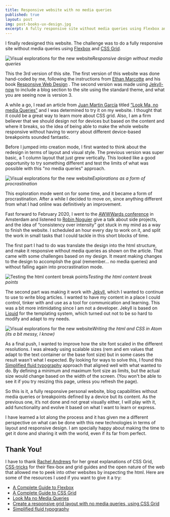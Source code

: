 ```yaml
---
title: Responsive website with no media queries
published: true
layout: post
img: post-books-ux-design.jpg
excerpt: A fully responsive site without media queries using Flexbox and CSS Grid.
---
```

I finally redesigned this website. The challenge was to do a fully responsive site without media queries using [Flexbox]("https://css-tricks.com/snippets/css/a-guide-to-flexbox/") and [CSS Grid]("https://css-tricks.com/snippets/css/complete-guide-grid/").

![Visual explorations for the new  website]({{site.baseurl}}/images/responsive-no-media.gif)*Responsive design without media queries*

This the 3rd version of this site. The first version of this website was done hand-coded by me, following the instructions from [Ethan Marcotte]("https://ethanmarcotte.com") and his book [Responsive Web Design]("https://abookapart.com/products/responsive-web-design") . The second version was made using [ Jekyll-now]("https://www.jekyllnow.com") to include a blog section to the site using the standard theme, and what you are seeing now is version 3.

A while a go, I read an article from [Juan Martin García]("https://www.juangarcia.design") titled  [“Look Ma, no media Queries”]("https://css-tricks.com/look-ma-no-media-queries-responsive-layouts-using-css-grid/") and I was determined to try it on my website. I thought that it could be a great way to learn more about CSS grid. Also, I am a firm believer that we should design not for devices but based on the content and where it breaks, so the idea of being able to make the whole website responsive without having to worry about different device-based breakpoints sounded fantastic.

Before I jumped into creation mode, I first wanted to think about the redesign in terms of layout and visual style. The previous version was super basic, a 1 column layout that just grew vertically. This looked like a good opportunity to try something different and test the limits of what was possible with this "no media queries" approach.

![Visual explorations for the new  website]({{site.baseurl}}/images/post-responsive-explorations.jpg)*Explorations as a form of procrastination*

This exploration mode went on for some time, and it became a form of procrastination. After a while I decided to move on, since anything different from what I had online was definitively an improvement.

Fast forward to February 2020, I went to the [AWWWards conference]("https://www.juangarcia.design") in Amsterdam and listened to [Robin Noguier]("https://robin-noguier.com") give a talk about side projects, and the idea of “consistency over intensity” got stuck in my mind as a way to finish the website. I scheduled an hour every day to work on it, and split the work in small tasks that I could tackle in this short blocks of time.

The first part I had to do was translate the design into the html structure, and make it responsive without media queries as shown on the article. That came with some challenges based on my design. It meant making changes to the design to accomplish the goal (remember… no media queries) and without falling again into procrastination mode.

![Testing the html content break points]({{site.baseurl}}/images/video-responsive-no-media2.gif)*Testing the html content break points*

The second part was making it work with [Jekyll]("https://jekyllrb.com"), which I wanted to continue to use to write blog articles. I wanted to have my content in a place I could control, tinker with and use as a tool for communication and learning. This was a bit more intimidating since I am not a developer. Jekyll is based on [Liquid]("https://shopify.github.io/liquid/") for the templating system, which turned out not to be so hard to modify and adapt to my needs.

![Visual explorations for the new  website]({{site.baseurl}}/images/post-responsive-css.png)*Writing the html and CSS in Atom (its a bit messy, I know)*

As a final push, I wanted to improve how the site font scaled in the different resolutions. I was already using scalable sizes (rem and em values that adapt to the text container or the base font size) but in some cases the result wasn't what I expected. By looking for ways to solve this, I found this [Simplified fluid typography]("https://css-tricks.com/simplified-fluid-typography/") approach that aligned well with what wanted to do. By defining a minimum and maximum font size as limits, but the actual size would change based on the width of the screen. (You won't be able to see it if you try resizing this page, unless you refresh the page).

So this is it, a fully responsive personal website, blog capabilities without media queries or breakpoints defined by a device but its content. As the previous one, it’s not done and not great visually either, I will play with it, add functionality and evolve it based on what I want to learn or express.

I have learned a lot along the process and it has given me a different perspective on what can be done with this new technologies in terms of layout and responsive design. I am specially happy about making the time to get it done and sharing it with the world, even if its far from perfect.

## Thank You!

I have to thank [Rachel Andrews]("https://rachelandrew.co.uk") for her great explanations of CSS Grid, [CSS-tricks]("https://css-tricks.com") for their flex-box and grid guides and the open nature of the web that allowed me to peek into other websites by inspecting the html. Here are some of the resources I used if you want to give it a try:

- [A Complete Guide to Flexbox]("https://css-tricks.com/snippets/css/a-guide-to-flexbox/")
- [A Complete Guide to CSS Grid]("https://css-tricks.com/snippets/css/complete-guide-grid/")
- [Look Ma no Media Queries]("https://css-tricks.com/look-ma-no-media-queries-responsive-layouts-using-css-grid/")
- [Create a responsive grid layout with no media queries, using CSS Grid]("https://hankchizljaw.com/wrote/create-a-responsive-grid-layout-with-no-media-queries-using-css-grid/")
- [Simplified fluid typography]("https://css-tricks.com/simplified-fluid-typography/")
